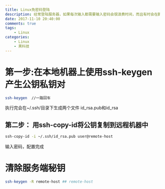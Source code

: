 ```yaml
---
title: Linux免密码登陆
description: 经常登陆服务器，如果每次输入都需要输入密码会很浪费时间，而且有时会在脚本中访问服务器，此时无法手动输入密码
date: 2017-11-10 20:40:00
comments: true
tags: 
    - Linux
categories:
    - Linux
    - 黑科技
---
```

# 第一步:在本地机器上使用ssh-keygen产生公钥私钥对
```bash
ssh-keygen  //一路回车
```
执行完会在~/.ssh/目录下生成两个文件 id_rsa.pub和id_rsa

## 第二步： 用ssh-copy-id将公钥复制到远程机器中
```bash
ssh-copy-id -i ~/.ssh/id_rsa.pub user@remote-host
```
输入密码，配置完成


# 清除服务端秘钥
```bash
ssh-keygen -R remote-host ## remote-host
```
